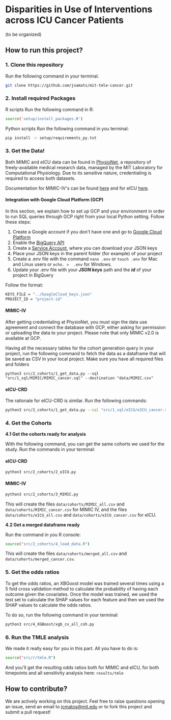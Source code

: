 # Disparities in Use of Interventions across ICU Cancer Patients

(to be organized)

## How to run this project?

### 1. Clone this repository

Run the following command in your terminal.

```sh
git clone https://github.com/joamats/mit-tmle-cancer.git
```

### 2. Install required Packages

R scripts
Run the following command in R:

```sh
source('setup/install_packages.R')
```

Python scripts
Run the following command in you terminal:

```sh
pip install -r setup/requirements_py.txt
```

### 3. Get the Data!

Both MIMIC and eICU data can be found in [PhysioNet](https://physionet.org/), a repository of freely-available medical research data, managed by the MIT Laboratory for Computational Physiology. Due to its sensitive nature, credentialing is required to access both datasets.

Documentation for MIMIC-IV's can be found [here](https://mimic.mit.edu/) and for eICU [here](https://eicu-crd.mit.edu/).

#### Integration with Google Cloud Platform (GCP)

In this section, we explain how to set up GCP and your environment in order to run SQL queries through GCP right from your local Python setting. Follow these steps:

1) Create a Google account if you don't have one and go to [Google Cloud Platform](https://console.cloud.google.com/bigquery)
2) Enable the [BigQuery API](https://console.cloud.google.com/apis/api/bigquery.googleapis.com)
3) Create a [Service Account](https://console.cloud.google.com/iam-admin/serviceaccounts), where you can download your JSON keys
4) Place your JSON keys in the parent folder (for example) of your project
5) Create a .env file with the command `nano .env` or `touch .env` for Mac and Linux users or `echo. >  .env` for Windows.
6) Update your .env file with your ***JSON keys*** path and the ***id*** of your project in BigQuery

Follow the format:

```sh
KEYS_FILE = "../GoogleCloud_keys.json"
PROJECT_ID = "project-id"
```

#### MIMIC-IV

After getting credentialing at PhysioNet, you must sign the data use agreement and connect the database with GCP, either asking for permission or uploading the data to your project. Please note that only MIMIC v2.0 is available at GCP.

Having all the necessary tables for the cohort generation query in your project, run the following command to fetch the data as a dataframe that will be saved as CSV in your local project. Make sure you have all required files and folders

```shell
python3 src/2_cohorts/1_get_data.py --sql "src/1_sql/MIMIC/MIMIC_cancer.sql" --destination "data/MIMIC.csv"
```

#### eICU-CRD

The rationale for eICU-CRD is similar. Run the following commands:

```sh
python3 src/2_cohorts/1_get_data.py --sql "src/1_sql/eICU/eICU_cancer.sql" --destination "data/eICU.csv"
```

### 4. Get the Cohorts

**4.1 Get the cohorts ready for analysis**

With the following command, you can get the same cohorts we used for the study. Run the commands in your terminal:

#### eICU-CRD

```sh
python3 src/2_cohorts/2_eICU.py
```

#### MIMIC-IV

```sh
python3 src/2_cohorts/3_MIMIC.py
```

This will create the files `data/cohorts/MIMIC_all.csv` and `data/cohorts/MIMIC_cancer.csv` for MIMIC IV, and the files `data/cohorts/eICU_all.csv` and `data/cohorts/eICU_cancer.csv` for eICU.

**4.2 Get a merged dataframe ready**

Run the command in you R console:

```sh
source("src/2_cohorts/4_load_data.R")
```

This will create the files `data/cohorts/merged_all.csv` and `data/cohorts/merged_cancer.csv`.

### 5. Get the odds ratios

To get the odds ratios, an XBGoost model was trained several times using a 5 fold cross validation method to calculate the probability of having each outcome given the covariates. Once the model was trained, we used the test set to calculate the SHAP values for each feature and then we used the SHAP values to calculate the odds ratios.

To do so, run the following command in your terminal:

```sh
python3 src/4_XGBoost/xgb_cv_all_coh.py
```

### 6. Run the TMLE analysis

We made it really easy for you in this part. All you have to do is:

```sh
source("src/r/tmle.R")
```

And you'll get the resulting odds ratios both for MIMIC and eICU, for both timepoints and all sensitivity analysis here: `results/tmle`

## How to contribute?

We are actively working on this project.
Feel free to raise questions opening an issue, send an email to jcmatos@mit.edu or to fork this project and submit a pull request!
